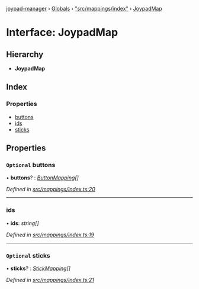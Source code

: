 [joypad-manager](../README.md) › [Globals](../globals.md) › ["src/mappings/index"](../modules/_src_mappings_index_.md) › [JoypadMap](_src_mappings_index_.joypadmap.md)

# Interface: JoypadMap

## Hierarchy

* **JoypadMap**

## Index

### Properties

* [buttons](_src_mappings_index_.joypadmap.md#optional-buttons)
* [ids](_src_mappings_index_.joypadmap.md#ids)
* [sticks](_src_mappings_index_.joypadmap.md#optional-sticks)

## Properties

### `Optional` buttons

• **buttons**? : *[ButtonMapping](_src_mappings_index_.buttonmapping.md)[]*

*Defined in [src/mappings/index.ts:20](https://github.com/nvitaterna/joypad-manager/blob/6b977e7/src/mappings/index.ts#L20)*

___

###  ids

• **ids**: *string[]*

*Defined in [src/mappings/index.ts:19](https://github.com/nvitaterna/joypad-manager/blob/6b977e7/src/mappings/index.ts#L19)*

___

### `Optional` sticks

• **sticks**? : *[StickMapping](_src_mappings_index_.stickmapping.md)[]*

*Defined in [src/mappings/index.ts:21](https://github.com/nvitaterna/joypad-manager/blob/6b977e7/src/mappings/index.ts#L21)*
